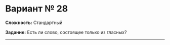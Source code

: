 # Вариант № 28
**Сложность:** Стандартный

**Задание:**  Есть ли слово, состоящее только из гласных?

---